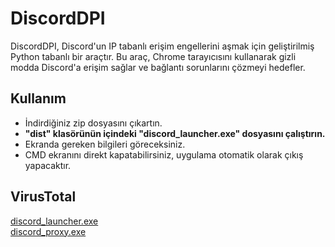 # DiscordDPI
DiscordDPI, Discord'un IP tabanlı erişim engellerini aşmak için geliştirilmiş Python tabanlı bir araçtır. Bu araç, Chrome tarayıcısını kullanarak gizli modda Discord'a erişim sağlar ve bağlantı sorunlarını çözmeyi hedefler.

## Kullanım
- İndirdiğiniz zip dosyasını çıkartın.
- **"dist" klasörünün içindeki "discord_launcher.exe" dosyasını çalıştırın.**
- Ekranda gereken bilgileri göreceksiniz.
- CMD ekranını direkt kapatabilirsiniz, uygulama otomatik olarak çıkış yapacaktır.

## VirusTotal
[discord_launcher.exe](https://www.virustotal.com/gui/file/870cfd12bf2a44085ef1a8f10f5bc093bd72655dde6a78e45241785cbdd85c4f)<br>
[discord_proxy.exe](https://www.virustotal.com/gui/file/d0d816e2349eef1c8ef9296122a9b69a6093f42bf8f439fb8a6fa1511f138d47)

